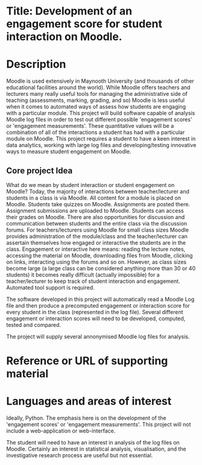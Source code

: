 # Title: Development of an engagement score for student interaction on Moodle.

# Description
Moodle is used extensively in Maynooth University (and thousands of other educational facilities around the world). While Moodle offers teachers and lecturers many really useful tools for managing the administrative side of teaching (assessments, marking, grading, and so) Moodle is less useful when it comes to automated ways of assess how students are engaging with a particular module. This project will build software capable of analysis Moodle log files in order to test out different possible 'engagement scores' or 'engagement measurements'. These quantitative values will be a combination of all of the interactions a student has had with a particular module on Moodle. This project requires a student to have a keen interest in data analytics, working with large log files and developing/testing innovative ways to measure student engagement on Moodle.

## Core project Idea
What do we mean by student interaction or student engagement on Moodle? Today, the majority of interactions between teacher/lecturer and students in a class is via Moodle. All content for a module is placed on Moodle. Students take quizzes on Moodle. Assignments are posted there. Assignment submissions are uploaded to Moodle. Students can access their grades on Moodle. There are also opportunities for discussion and communication between students and the entire class via the discussion forums. For teachers/lecturers using Moodle for small class sizes Moodle provides administration of the module/class and the teacher/lecturer can assertain themselves how engaged or interactive the students are in the class. Engagement or interactive here means: reading the lecture notes, accessing the material on Moodle, downloading files from Moodle, clicking on links, interacting using the forums and so on. However, as class sizes become large (a large class can be considered anything more than 30 or 40 students) it becomes really difficult (actually impossible) for a teacher/lecturer to keep track of student interaction and engagement. Automated tool support is required.

The software developed in this project will automatically read a Moodle Log file and then produce a precomputed engagement or interaction score for every student in the class (represented in the log file). Several different engagement or interaction scores will need to be developed, computed, tested and compared.   

The project will supply several annonymised Moodle log files for analysis.

# Reference or URL of supporting material


# Languages and areas of interest

Ideally, Python. The emphasis here is on the development of the 'engagement scores' or 'engagement measurements'. This project will not include a web-application or web-interface.

The student will need to have an interest in analysis of the log files on Moodle. Certainly an interest in statistical analysis, visualisation, and the investigative research process are useful but not essential.
